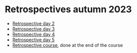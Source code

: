 # Retrospectives autumn 2023

* [Retrospective day 2](retrospective_results_day_2.md)
* [Retrospective day 3](retrospective_results_day_3.md)
* [Retrospective day 4](retrospective_results_day_4.md)
* [Retrospective day 5](retrospective_results_day_5.md)
* [Retrospective course](retrospective_results_course.md), done at the end of the course
